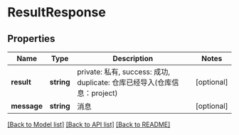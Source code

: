 # ResultResponse

## Properties
Name | Type | Description | Notes
------------ | ------------- | ------------- | -------------
**result** | **string** | private: 私有, success: 成功, duplicate: 仓库已经导入(仓库信息：project) | [optional] 
**message** | **string** | 消息 | [optional] 

[[Back to Model list]](../../README.md#documentation-for-models) [[Back to API list]](../../README.md#documentation-for-api-endpoints) [[Back to README]](../../README.md)


